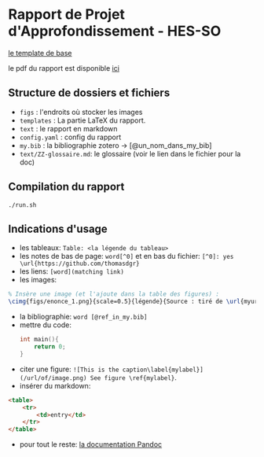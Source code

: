 # Rapport de Projet d'Approfondissement - HES-SO

[le template de base](https://github.com/mdemierre/hesso-latextemplate-thesis/blob/master/thesis.pdf)

le pdf du rapport est disponible [ici](./rapport.pdf)

## Structure de dossiers et fichiers

- `figs` : l'endroits où stocker les images
- `templates` : La partie LaTeX du rapport.
- `text` : le rapport en markdown
- `config.yaml` : config du rapport
- `my.bib` : la bibliographie zotero ->  [@un_nom_dans_my_bib]
- `text/ZZ-glossaire.md`: le glossaire (voir le lien dans le fichier pour la doc)

## Compilation du rapport

`./run.sh`

## Indications d'usage

- les tableaux: `Table: <la légende du tableau>`
- les notes de bas de page: `word[^0]` et en bas du fichier: `[^0]: yes \url{https://github.com/thomasdgr}` 
- les liens: `[word](matching link)`
- les images:
```latex
% Insère une image (et l'ajoute dans la table des figures) :
\cimg{figs/enonce_1.png}{scale=0.5}{légende}{Source : tiré de \url{myurl.ch}, ref. URL01}
```
- la bibliographie: `word [@ref_in_my.bib]`
- mettre du code:
  ```c
  int main(){
      return 0;
  }
  ```
- citer une figure: `![This is the caption\label{mylabel}](/url/of/image.png) See figure \ref{mylabel}`.
- insérer du markdown:
```md
<table>
    <tr>
        <td>entry</td>
    </tr>
</table>
```
- pour tout le reste: [la documentation Pandoc](https://pandoc.org/MANUAL.html)